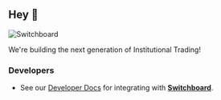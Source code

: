 ## Hey 👋

![Switchboard](https://switchboard.reactivemarkets.com/og-image.png)

We're building the next generation of Institutional Trading!

### Developers

- See our [Developer Docs](https://developer.reactivemarkets.com) for integrating with **[Switchboard](https://switchboard.reactivemarkets.com)**.
